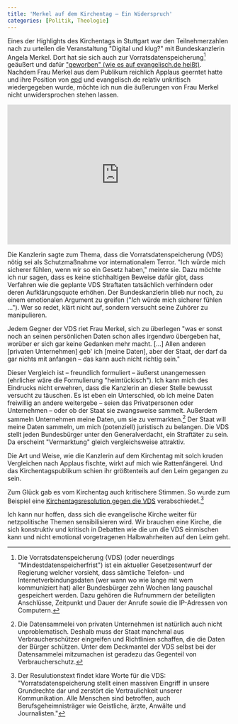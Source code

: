```yaml
---
title: 'Merkel auf dem Kirchentag – Ein Widerspruch'
categories: [Politik, Theologie]
---
```


Eines der Highlights des Kirchentags in Stuttgart war den Teilnehmerzahlen nach zu urteilen die Veranstaltung "Digital und klug?" mit Bundeskanzlerin Angela Merkel. Dort hat sie sich auch zur Vorratsdatenspeicherung[^1] geäußert und dafür ["geworben" (wie es auf evangelisch.de heißt)](http://www.evangelisch.de/inhalte/121953/05-06-2015/angela-merkel-vorratsdatenspeicherung-kirchentag). Nachdem Frau Merkel aus dem Publikum reichlich Applaus geerntet hatte und ihre Position von [epd](http://www.epd.de/zentralredaktion/epd-zentralredaktion/merkel-verteidigt-vorratsdatenspeicherung) und evangelisch.de relativ unkritisch wiedergegeben wurde, möchte ich nun die äußerungen von Frau Merkel nicht unwidersprochen stehen lassen.

[^1]: Die Vorratsdatenspeicherung (VDS) (oder neuerdings "Mindestdatenspeicherfrist") ist ein aktueller Gesetzesentwurf der Regierung welcher vorsieht, dass sämtliche Telefon- und Internetverbindungsdaten (wer wann wo wie lange mit wem kommuniziert hat) aller Bundesbürger zehn Wochen lang pauschal gespeichert werden. Dazu gehören die Rufnummern der beteiligten Anschlüsse, Zeitpunkt und Dauer der Anrufe sowie die IP-Adressen von Computern. 

<iframe width="100%" height="315" src="https://www.youtube.com/embed/A3ks1xkYDrk" frameborder="0" allowfullscreen></iframe>

Die Kanzlerin sagte zum Thema, dass die Vorratsdatenspeicherung (VDS) nötig sei als Schutzmaßnahme vor internationalem Terror. "Ich würde mich sicherer fühlen, wenn wir so ein Gesetz haben," meinte sie. Dazu möchte ich nur sagen, dass es keine stichhaltigen Beweise dafür gibt, dass Verfahren wie die geplante VDS Straftaten tatsächlich verhindern oder deren Aufklärungsquote erhöhen. Der Bundeskanzlerin blieb nur noch, zu einem emotionalen Argument zu greifen ("*Ich* würde mich sicherer fühlen …"). Wer so redet, klärt nicht auf, sondern versucht seine Zuhörer zu manipulieren.

Jedem Gegner der VDS riet Frau Merkel, sich zu überlegen "was er sonst noch an seinen persönlichen Daten schon alles irgendwo übergeben hat, worüber er sich gar keine Gedanken mehr macht. […] Allen anderen [privaten Unternehmen] geb' ich [meine Daten], aber der Staat, der darf da gar nichts mit anfangen – das kann auch nicht richtig sein."

Dieser Vergleich ist – freundlich formuliert – äußerst unangemessen (ehrlicher wäre die Formulierung "heimtückisch"). Ich kann mich des Eindrucks nicht erwehren, dass die Kanzlerin an dieser Stelle bewusst versucht zu täuschen. Es ist eben ein Unterschied, ob ich meine Daten freiwillig an andere weitergebe – seien das Privatpersonen oder Unternehmen – oder ob der Staat sie zwangsweise sammelt. Außerdem sammeln Unternehmen meine Daten, um sie zu vermarkten.[^3] Der Staat will meine Daten sammeln, um mich (potenziell) juristisch zu belangen. Die VDS stellt jeden Bundesbürger unter den Generalverdacht, ein Straftäter zu sein. Da erscheint "Vermarktung" gleich vergleichsweise attraktiv.

[^3]: Die Datensammelei von privaten Unternehmen ist natürlich auch nicht unproblematisch. Deshalb muss der Staat manchmal aus Verbraucherschützer eingreifen und Richtlinien schaffen, die die Daten der Bürger schützen. Unter dem Deckmantel der VDS selbst bei der Datensammelei mitzumachen ist geradezu das Gegenteil von Verbraucherschutz.

Die Art und Weise, wie die Kanzlerin auf dem Kirchentag mit solch kruden Vergleichen nach Applaus fischte, wirkt auf mich wie Rattenfängerei. Und das Kirchentagspublikum schien ihr größtenteils auf den Leim gegangen zu sein.

Zum Glück gab es vom Kirchentag auch kritischere Stimmen. So wurde zum Beispiel eine [Kirchentagsresolution gegen die VDS](https://www.kirchentag.de/programm/resolutionen/stopp_des_gesetzes_zur_vorratsdatenspeicherung.html) verabschiedet.[^2]

[^2]: Der Resulutionstext findet klare Worte für die VDS: "Vorratsdatenspeicherung stellt einen massiven Eingriff in unsere Grundrechte dar und zerstört die Vertraulichkeit unserer Kommunikation. Alle Menschen sind betroffen, auch Berufsgeheimnisträger wie Geistliche, ärzte, Anwälte und Journalisten."

Ich kann nur hoffen, dass sich die evangelische Kirche weiter für netzpolitische Themen sensibilisieren wird. Wir brauchen eine Kirche, die sich konstruktiv und kritisch in Debatten wie die um die VDS einmischen kann und nicht emotional vorgetragenen Halbwahrheiten auf den Leim geht.